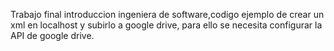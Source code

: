 Trabajo final introduccion ingeniera de software,codigo ejemplo de crear un xml en localhost y subirlo a google drive, para ello se necesita configurar la API de google drive.
